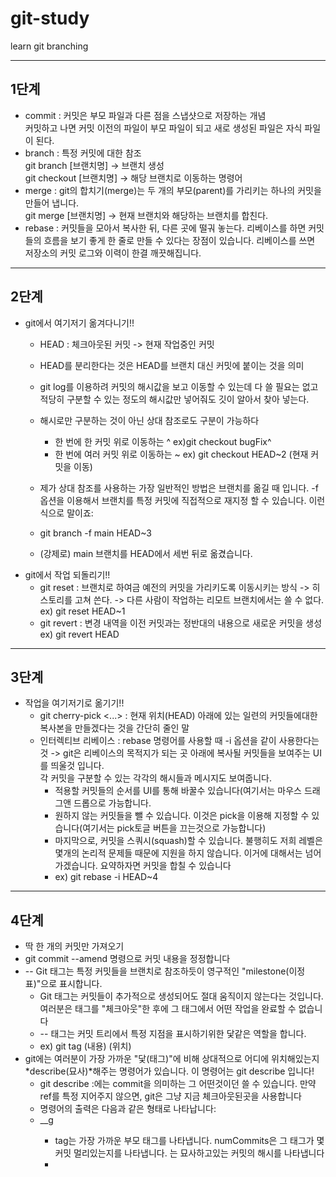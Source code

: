 # git-study
learn git branching 

***
## 1단계  
* commit : 커밋은 부모 파일과 다른 점을 스냅샷으로 저장하는 개념  
           커밋하고 나면 커밋 이전의 파일이 부모 파일이 되고 새로 생성된 파일은 자식 파일이 된다.  
* branch : 특정 커밋에 대한 참조  
           git branch [브랜치명] -> 브랜치 생성  
           git checkout [브랜치명] -> 해당 브랜치로 이동하는 명령어  
* merge : git의 합치기(merge)는 두 개의 부모(parent)를 가리키는 하나의 커밋을 만들어 냅니다.  
          git merge [브랜치명] -> 현재 브랜치와 해당하는 브랜치를 합친다.  
* rebase : 커밋들을 모아서 복사한 뒤, 다른 곳에 떨궈 놓는다.
           리베이스를 하면 커밋들의 흐름을 보기 좋게 한 줄로 만들 수 있다는 장점이 있습니다. 리베이스를 쓰면 저장소의 커밋 로그와 이력이 한결 깨끗해집니다.
***
## 2단계    
* git에서 여기저기 옮겨다니기!!  
  * HEAD : 체크아웃된 커밋 -> 현재 작업중인 커밋  
  * HEAD를 분리한다는 것은 HEAD를 브랜치 대신 커밋에 붙이는 것을 의미  
  * git log를 이용하려 커밋의 해시값을 보고 이동할 수 있는데 다 쓸 필요는 없고 적당히 구분할 수 있는 정도의 해시값만 넣어줘도 깃이 알아서 찾아 넣는다.  
  * 해시로만 구분하는 것이 아닌 상대 참조로도 구분이 가능하다  
    * 한 번에 한 커밋 위로 이동하는 ^ ex)git checkout bugFix^
    * 한 번에 여러 커밋 위로 이동하는 ~<num> ex) git checkout HEAD~2 (현재 커밋을 이동)  
   
  * 제가 상대 참조를 사용하는 가장 일반적인 방법은 브랜치를 옮길 때 입니다. -f 옵션을 이용해서 브랜치를 특정 커밋에 직접적으로 재지정 할 수 있습니다. 이런 식으로 말이죠:  
  * git branch -f main HEAD~3  
  * (강제로) main 브랜치를 HEAD에서 세번 뒤로 옮겼습니다.  
* git에서 작업 되돌리기!!  
  * git reset : 브랜치로 하여금 예전의 커밋을 가리키도록 이동시키는 방식 -> 히스토리를 고쳐 쓴다. -> 다른 사람이 작업하는 리모트 브랜치에서는 쓸 수 없다. ex) git reset HEAD~1  
  * git revert : 변경 내역을 이전 커밋과는 정반대의 내용으로 새로운 커밋을 생성 ex) git revert HEAD  

***
## 3단계
* 작업을 여기저기로 옮기기!!  
  * git cherry-pick <Commit1> <Commit2> <...> : 현재 위치(HEAD) 아래에 있는 일련의 커밋들에대한 복사본을 만들겠다는 것을 간단히 줄인 말  
  * 인터렉티브 리베이스 : rebase 명령어를 사용할 때 -i 옵션을 같이 사용한다는 것 ->  git은 리베이스의 목적지가 되는 곳 아래에 복사될 커밋들을 보여주는 UI를 띄울것 입니다.  
                                                                     각 커밋을 구분할 수 있는 각각의 해시들과 메시지도 보여줍니다.  
    * 적용할 커밋들의 순서를 UI를 통해 바꿀수 있습니다(여기서는 마우스 드래그앤 드롭으로 가능합니다.  
    * 원하지 않는 커밋들을 뺄 수 있습니다. 이것은 pick을 이용해 지정할 수 있습니다(여기서는 pick토글 버튼을 끄는것으로 가능합니다)  
    * 마지막으로, 커밋을 스쿼시(squash)할 수 있습니다. 불행히도 저희 레벨은 몇개의 논리적 문제들 때문에 지원을 하지 않습니다. 이거에 대해서는 넘어가겠습니다. 요약하자면 커밋을 합칠 수 있습니다  
    * ex) git rebase -i HEAD~4  
   
***
## 4단계  
* 딱 한 개의 커밋만 가져오기  
* git commit --amend 명령으로 커밋 내용을 정정합니다  
* -- Git 태그는 특정 커밋들을 브랜치로 참조하듯이 영구적인 "milestone(이정표)"으로 표시합니다.  
  * Git 태그는 커밋들이 추가적으로 생성되어도 절대 움직이지 않는다는 것입니다. 여러분은 태그를 "체크아웃"한 후에 그 태그에서 어떤 작업을 완료할 수 없습니다   
  * -- 태그는 커밋 트리에서 특정 지점을 표시하기위한 닻같은 역할을 합니다.  
  * ex) git tag (내용) (위치)  
* git에는 여러분이 가장 가까운 "닻(태그)"에 비해 상대적으로 어디에 위치해있는지 *describe(묘사)*해주는 명령어가 있습니다. 이 명령어는 git describe 입니다!  
  * git describe <ref> :<ref>에는 commit을 의미하는 그 어떤것이던 쓸 수 있습니다. 만약 ref를 특정 지어주지 않으면, git은 그냥 지금 체크아웃된곳을 사용합니다  
  * 명령어의 출력은 다음과 같은 형태로 나타납니다:  
  * <tag>_<numCommits>_g<hash>  
    * tag는 가장 가까운 부모 태그를 나타냅니다. numCommits은 그 태그가 몇 커밋 멀리있는지를 나타냅니다. <hash>는 묘사하고있는 커밋의 해시를 나타냅니다
    * 
